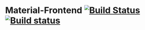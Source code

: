# Material-Frontend  [![Build Status](https://travis-ci.org/mophos/mmis-material-frontend.svg?branch=develop)](https://travis-ci.org/mophos/mmis-material-frontend) [![Build status](https://ci.appveyor.com/api/projects/status/d579t4d46ei3wk8d?svg=true)](https://ci.appveyor.com/project/siteslave/mmis-material-frontend)

